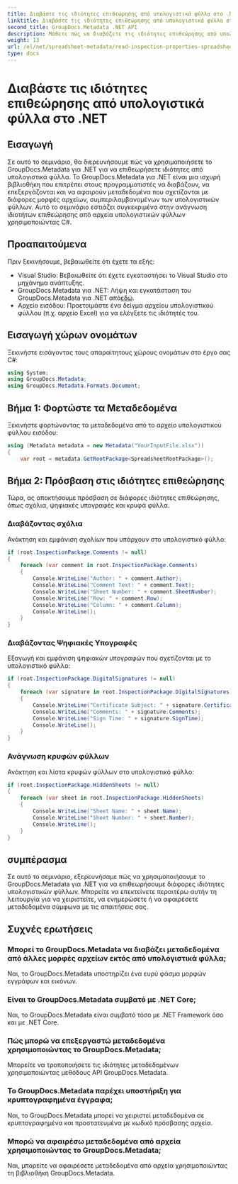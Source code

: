 ```yaml
---
title: Διαβάστε τις ιδιότητες επιθεώρησης από υπολογιστικά φύλλα στο .NET
linktitle: Διαβάστε τις ιδιότητες επιθεώρησης από υπολογιστικά φύλλα στο .NET
second_title: GroupDocs.Metadata .NET API
description: Μάθετε πώς να διαβάζετε τις ιδιότητες επιθεώρησης από υπολογιστικά φύλλα χρησιμοποιώντας το GroupDocs.Metadata για .NET. Αποκτήστε πρόσβαση σε σχόλια, ψηφιακές υπογραφές και κρυφά φύλλα χωρίς κόπο.
weight: 13
url: /el/net/spreadsheet-metadata/read-inspection-properties-spreadsheets/
type: docs
---
```

# Διαβάστε τις ιδιότητες επιθεώρησης από υπολογιστικά φύλλα στο .NET

## Εισαγωγή
Σε αυτό το σεμινάριο, θα διερευνήσουμε πώς να χρησιμοποιήσετε το GroupDocs.Metadata για .NET για να επιθεωρήσετε ιδιότητες από υπολογιστικά φύλλα. Το GroupDocs.Metadata για .NET είναι μια ισχυρή βιβλιοθήκη που επιτρέπει στους προγραμματιστές να διαβάζουν, να επεξεργάζονται και να αφαιρούν μεταδεδομένα που σχετίζονται με διάφορες μορφές αρχείων, συμπεριλαμβανομένων των υπολογιστικών φύλλων. Αυτό το σεμινάριο εστιάζει συγκεκριμένα στην ανάγνωση ιδιοτήτων επιθεώρησης από αρχεία υπολογιστικών φύλλων χρησιμοποιώντας C#.
## Προαπαιτούμενα
Πριν ξεκινήσουμε, βεβαιωθείτε ότι έχετε τα εξής:
- Visual Studio: Βεβαιωθείτε ότι έχετε εγκαταστήσει το Visual Studio στο μηχάνημα ανάπτυξης.
-  GroupDocs.Metadata για .NET: Λήψη και εγκατάσταση του GroupDocs.Metadata για .NET από[εδώ](https://releases.groupdocs.com/metadata/net/).
- Αρχείο εισόδου: Προετοιμάστε ένα δείγμα αρχείου υπολογιστικού φύλλου (π.χ. αρχείο Excel) για να ελέγξετε τις ιδιότητές του.

## Εισαγωγή χώρων ονομάτων
Ξεκινήστε εισάγοντας τους απαραίτητους χώρους ονομάτων στο έργο σας C#:
```csharp
using System;
using GroupDocs.Metadata;
using GroupDocs.Metadata.Formats.Document;
```
## Βήμα 1: Φορτώστε τα Μεταδεδομένα
Ξεκινήστε φορτώνοντας τα μεταδεδομένα από το αρχείο υπολογιστικού φύλλου εισόδου:
```csharp
using (Metadata metadata = new Metadata("YourInputFile.xlsx"))
{
    var root = metadata.GetRootPackage<SpreadsheetRootPackage>();
```
## Βήμα 2: Πρόσβαση στις ιδιότητες επιθεώρησης
Τώρα, ας αποκτήσουμε πρόσβαση σε διάφορες ιδιότητες επιθεώρησης, όπως σχόλια, ψηφιακές υπογραφές και κρυφά φύλλα.
### Διαβάζοντας σχόλια
Ανάκτηση και εμφάνιση σχολίων που υπάρχουν στο υπολογιστικό φύλλο:
```csharp
if (root.InspectionPackage.Comments != null)
{
    foreach (var comment in root.InspectionPackage.Comments)
    {
        Console.WriteLine("Author: " + comment.Author);
        Console.WriteLine("Comment Text: " + comment.Text);
        Console.WriteLine("Sheet Number: " + comment.SheetNumber);
        Console.WriteLine("Row: " + comment.Row);
        Console.WriteLine("Column: " + comment.Column);
        Console.WriteLine();
    }
}
```
### Διαβάζοντας Ψηφιακές Υπογραφές
Εξαγωγή και εμφάνιση ψηφιακών υπογραφών που σχετίζονται με το υπολογιστικό φύλλο:
```csharp
if (root.InspectionPackage.DigitalSignatures != null)
{
    foreach (var signature in root.InspectionPackage.DigitalSignatures)
    {
        Console.WriteLine("Certificate Subject: " + signature.CertificateSubject);
        Console.WriteLine("Comments: " + signature.Comments);
        Console.WriteLine("Sign Time: " + signature.SignTime);
        Console.WriteLine();
    }
}
```
### Ανάγνωση κρυφών φύλλων
Ανάκτηση και λίστα κρυφών φύλλων στο υπολογιστικό φύλλο:
```csharp
if (root.InspectionPackage.HiddenSheets != null)
{
    foreach (var sheet in root.InspectionPackage.HiddenSheets)
    {
        Console.WriteLine("Sheet Name: " + sheet.Name);
        Console.WriteLine("Sheet Number: " + sheet.Number);
        Console.WriteLine();
    }
}
```

## συμπέρασμα
Σε αυτό το σεμινάριο, εξερευνήσαμε πώς να χρησιμοποιήσουμε το GroupDocs.Metadata για .NET για να επιθεωρήσουμε διάφορες ιδιότητες υπολογιστικών φύλλων. Μπορείτε να επεκτείνετε περαιτέρω αυτήν τη λειτουργία για να χειριστείτε, να ενημερώσετε ή να αφαιρέσετε μεταδεδομένα σύμφωνα με τις απαιτήσεις σας.

## Συχνές ερωτήσεις
### Μπορεί το GroupDocs.Metadata να διαβάζει μεταδεδομένα από άλλες μορφές αρχείων εκτός από υπολογιστικά φύλλα;
Ναι, το GroupDocs.Metadata υποστηρίζει ένα ευρύ φάσμα μορφών εγγράφων και εικόνων.
### Είναι το GroupDocs.Metadata συμβατό με .NET Core;
Ναι, το GroupDocs.Metadata είναι συμβατό τόσο με .NET Framework όσο και με .NET Core.
### Πώς μπορώ να επεξεργαστώ μεταδεδομένα χρησιμοποιώντας το GroupDocs.Metadata;
Μπορείτε να τροποποιήσετε τις ιδιότητες μεταδεδομένων χρησιμοποιώντας μεθόδους API GroupDocs.Metadata.
### Το GroupDocs.Metadata παρέχει υποστήριξη για κρυπτογραφημένα έγγραφα;
Ναι, το GroupDocs.Metadata μπορεί να χειριστεί μεταδεδομένα σε κρυπτογραφημένα και προστατευμένα με κωδικό πρόσβασης αρχεία.
### Μπορώ να αφαιρέσω μεταδεδομένα από αρχεία χρησιμοποιώντας το GroupDocs.Metadata;
Ναι, μπορείτε να αφαιρέσετε μεταδεδομένα από αρχεία χρησιμοποιώντας τη βιβλιοθήκη GroupDocs.Metadata.